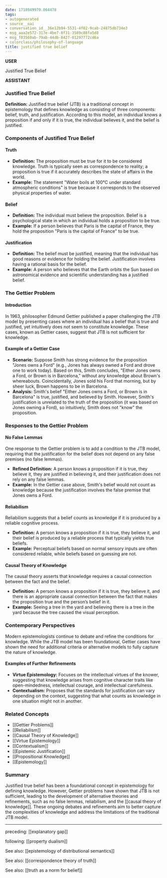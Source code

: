 ```yaml
---
date: 1718949970.064478
tags:
- autogenerated
- source__oai
- conversation_id__36e12b94-5531-4f02-9cab-24875db734e3
- msg_aaa2e572-317e-4be7-8f31-3589c88fa5d8
- msg_f03560ab-79ab-44db-8427-01297772cd6a
- colorclass/philosophy-of-language
title: justified true belief
---
```


**USER**

Justified True Belief


**ASSISTANT**

### Justified True Belief

**Definition:** Justified true belief (JTB) is a traditional concept in epistemology that defines knowledge as consisting of three components: belief, truth, and justification. According to this model, an individual knows a proposition if and only if it is true, the individual believes it, and the belief is justified.

### Components of Justified True Belief

#### Truth

- **Definition:** The proposition must be true for it to be considered knowledge. Truth is typically seen as correspondence to reality; a proposition is true if it accurately describes the state of affairs in the world.
- **Example:** The statement "Water boils at 100°C under standard atmospheric conditions" is true because it corresponds to the observed physical properties of water.

#### Belief

- **Definition:** The individual must believe the proposition. Belief is a psychological state in which an individual holds a proposition to be true.
- **Example:** If a person believes that Paris is the capital of France, they hold the proposition "Paris is the capital of France" to be true.

#### Justification

- **Definition:** The belief must be justified, meaning that the individual has good reasons or evidence for holding the belief. Justification involves having a rational basis for the belief.
- **Example:** A person who believes that the Earth orbits the Sun based on astronomical evidence and scientific understanding has a justified belief.

### The Gettier Problem

#### Introduction

In 1963, philosopher Edmund Gettier published a paper challenging the JTB model by presenting cases where an individual has a belief that is true and justified, yet intuitively does not seem to constitute knowledge. These cases, known as Gettier cases, suggest that JTB is not sufficient for knowledge.

#### Example of a Gettier Case

- **Scenario:** Suppose Smith has strong evidence for the proposition "Jones owns a Ford" (e.g., Jones has always owned a Ford and drove one to work today). Based on this, Smith concludes, "Either Jones owns a Ford, or Brown is in Barcelona," without any knowledge about Brown's whereabouts. Coincidentally, Jones sold his Ford that morning, but by sheer luck, Brown happens to be in Barcelona.
- **Analysis:** Smith's belief "Either Jones owns a Ford, or Brown is in Barcelona" is true, justified, and believed by Smith. However, Smith's justification is unrelated to the truth of the proposition (it was based on Jones owning a Ford), so intuitively, Smith does not "know" the proposition.

### Responses to the Gettier Problem

#### No False Lemmas

One response to the Gettier problem is to add a condition to the JTB model, requiring that the justification for the belief does not depend on any false premises (no false lemmas).

- **Refined Definition:** A person knows a proposition if it is true, they believe it, they are justified in believing it, and their justification does not rely on any false lemmas.
- **Example:** In the Gettier case above, Smith's belief would not count as knowledge because the justification involves the false premise that Jones owns a Ford.

#### Reliabilism

Reliabilism suggests that a belief counts as knowledge if it is produced by a reliable cognitive process.

- **Definition:** A person knows a proposition if it is true, they believe it, and their belief is produced by a reliable process that typically yields true beliefs.
- **Example:** Perceptual beliefs based on normal sensory inputs are often considered reliable, while beliefs based on guessing are not.

#### Causal Theory of Knowledge

The causal theory asserts that knowledge requires a causal connection between the fact and the belief.

- **Definition:** A person knows a proposition if it is true, they believe it, and there is an appropriate causal connection between the fact that makes the proposition true and the person’s belief in it.
- **Example:** Seeing a tree in the yard and believing there is a tree in the yard because the tree caused the visual perception.

### Contemporary Perspectives

Modern epistemologists continue to debate and refine the conditions for knowledge. While the JTB model has been foundational, Gettier cases have shown the need for additional criteria or alternative models to fully capture the nature of knowledge.

#### Examples of Further Refinements

- **Virtue Epistemology:** Focuses on the intellectual virtues of the knower, suggesting that knowledge arises from cognitive character traits like open-mindedness, intellectual courage, and intellectual carefulness.
- **Contextualism:** Proposes that the standards for justification can vary depending on the context, suggesting that what counts as knowledge in one situation might not in another.

### Related Concepts

- [[Gettier Problems]]
- [[Reliabilism]]
- [[Causal Theory of Knowledge]]
- [[Virtue Epistemology]]
- [[Contextualism]]
- [[Epistemic Justification]]
- [[Propositional Knowledge]]
- [[Epistemology]]

### Summary

Justified true belief has been a foundational concept in epistemology for defining knowledge. However, Gettier problems have shown that JTB is not sufficient, leading to the development of alternative theories and refinements, such as no false lemmas, reliabilism, and the [[causal theory of knowledge]]. These ongoing debates and refinements aim to better capture the complexities of knowledge and address the limitations of the traditional JTB model.


---

preceding: [[explanatory gap]]  


following: [[property dualism]]

See also: [[epistemology of distributional semantics]]


See also: [[correspondence theory of truth]]


See also: [[truth as a norm for belief]]